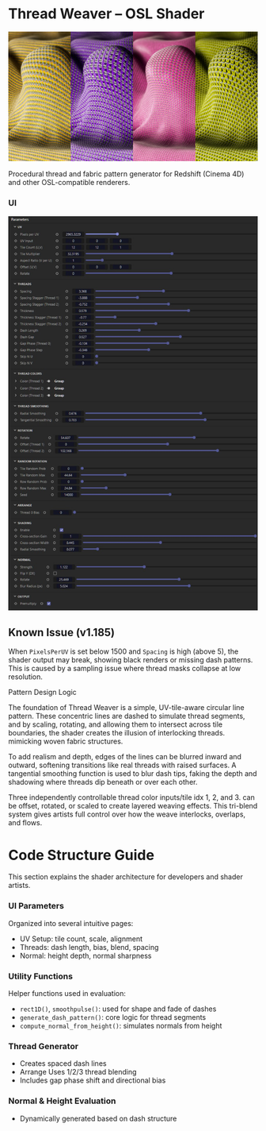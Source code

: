 # Thread Weaver – OSL Shader

![Thread Weaver Preview](./Preview_render3.jpg)

Procedural thread and fabric pattern generator for Redshift (Cinema 4D) and other OSL-compatible renderers.

### UI

![Thread Weaver Preview](./ThreadWeaver1185_RSC4D_UI.jpg)




## Known Issue (v1.185)

When `PixelsPerUV` is set below 1500 and `Spacing` is high (above 5), the shader output may break, showing black renders or missing dash patterns. This is caused by a sampling issue where thread masks collapse at low resolution. 


Pattern Design Logic

The foundation of Thread Weaver is a simple, UV-tile-aware circular line pattern. These concentric lines are dashed to simulate thread segments, and by scaling, rotating, and allowing them to intersect across tile boundaries, the shader creates the illusion of interlocking threads. mimicking woven fabric structures.

To add realism and depth, edges of the lines can be blurred inward and outward, softening transitions like real threads with raised surfaces. A tangential smoothing function is used to blur dash tips, faking the depth and shadowing where threads dip beneath or over each other.

Three independently controllable thread color inputs/tile idx 1, 2, and 3. can be offset, rotated, or scaled to create layered weaving effects. This tri-blend system gives artists full control over how the weave interlocks, overlaps, and flows.


# Code Structure Guide

This section explains the shader architecture for developers and shader artists.

### UI Parameters

Organized into several intuitive pages:

- UV Setup: tile count, scale, alignment
- Threads: dash length, bias, blend, spacing
- Normal: height depth, normal sharpness

### Utility Functions

Helper functions used in evaluation:

- `rect1D()`, `smoothpulse()`: used for shape and fade of dashes
- `generate_dash_pattern()`: core logic for thread segments
- `compute_normal_from_height()`: simulates normals from height

### Thread Generator

- Creates spaced dash lines
- Arrange Uses 1/2/3 thread blending
- Includes gap phase shift and directional bias

### Normal & Height Evaluation

- Dynamically generated based on dash structure


